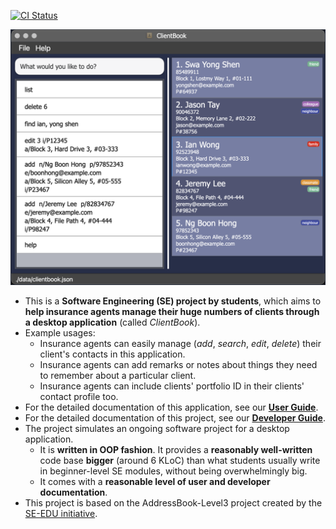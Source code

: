[![CI Status](https://github.com/se-edu/addressbook-level3/workflows/Java%20CI/badge.svg)](https://github.com/se-edu/addressbook-level3/actions)

![Ui](docs/images/Ui.png)

* This is a **Software Engineering (SE) project by students**, which aims to **help insurance agents manage their huge numbers of clients through a desktop application** (called _ClientBook_).
* Example usages:
  * Insurance agents can easily manage (_add_, _search_, _edit_, _delete_) their client's contacts in this application.
  * Insurance agents can add remarks or notes about things they need to remember about a particular client.
  * Insurance agents can include clients' portfolio ID in their clients' contact profile too.
* For the detailed documentation of this application, see our **[User Guide](https://e-education.org/addressbook-level3)**.
* For the detailed documentation of this project, see our **[Developer Guide](https://e-education.org/addressbook-level3)**.
* The project simulates an ongoing software project for a desktop application.
  * It is **written in OOP fashion**. It provides a **reasonably well-written** code base **bigger** (around 6 KLoC) than what students usually write in beginner-level SE modules, without being overwhelmingly big.
  * It comes with a **reasonable level of user and developer documentation**.
* This project is based on the AddressBook-Level3 project created by the [SE-EDU initiative](https://se-education.org).
